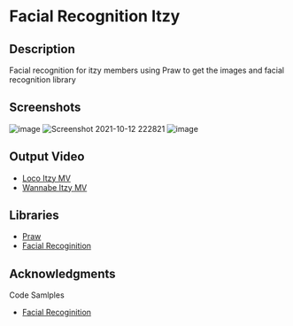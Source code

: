 # Facial Recognition Itzy


## Description

Facial recognition for itzy members using Praw to get the images and facial recognition library

## Screenshots
![image](https://user-images.githubusercontent.com/49328442/136932511-d91355b9-cc79-42a0-a331-9d5a2e0cf7de.png)
![Screenshot 2021-10-12 222821](https://user-images.githubusercontent.com/49328442/136932187-7603abc4-c39b-4914-a865-6a158bfaea20.png)
![image](https://user-images.githubusercontent.com/49328442/136933513-14e62222-ef69-43cf-a4fc-95204829eb99.png)




## Output Video
* [Loco Itzy MV](https://youtu.be/0A7EIb0te0U)
* [Wannabe Itzy MV](https://youtu.be/_xUDpMVZelI)


## Libraries
* [Praw](https://praw.readthedocs.io/en/stable/)
* [Facial Recoginition](https://github.com/ageitgey/face_recognition)



## Acknowledgments

Code Samlples
* [Facial Recoginition](https://github.com/ageitgey/face_recognition)

